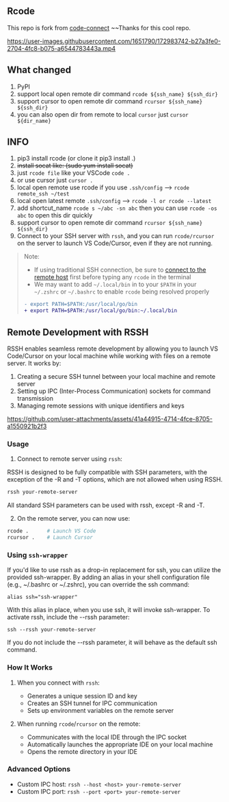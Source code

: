 ## Rcode

This repo is fork from [code-connect](https://github.com/chvolkmann/code-connect)
~~Thanks for this cool repo.

https://user-images.githubusercontent.com/1651790/172983742-b27a3fe0-2704-4fc8-b075-a6544783443a.mp4


## What changed

1. PyPI
2. support local open remote dir command `rcode ${ssh_name} ${ssh_dir}`
3. support cursor to open remote dir command `rcursor ${ssh_name} ${ssh_dir}`
4. you can also open dir from remote to local `cursor` just `cursor ${dir_name}`

## INFO

1. pip3 install rcode (or clone it pip3 install .)
2. ~~install socat like: (sudo yum install socat)~~
3. just `rcode file` like your VSCode `code .`
4. or use cursor just `cursor .`
5. local open remote use rcode if you use `.ssh/config` --> `rcode remote_ssh ~/test`
6. local open latest remote `.ssh/config` --> `rcode -l or rcode --latest`
7. add shortcut_name `rcode s ~/abc -sn abc` then you can use `rcode -os abc` to open this dir quickly
8. support cursor to open remote dir command `rcursor ${ssh_name} ${ssh_dir}`
9. Connect to your SSH server with `rssh`, and you can run `rcode/rcursor` on the server to launch VS Code/Cursor, even if they are not running.

> Note:
> - If using traditional SSH connection, be sure to [connect to the remote host](https://code.visualstudio.com/docs/remote/ssh#_connect-to-a-remote-host) first before typing any `rcode` in the terminal
> - We may want to add `~/.local/bin` in to your `$PATH` in your `~/.zshrc` or `~/.bashrc` to enable `rcode` being resolved properly
> ```diff
> - export PATH=$PATH:/usr/local/go/bin
> + export PATH=$PATH:/usr/local/go/bin:~/.local/bin
> ```

## Remote Development with RSSH

RSSH enables seamless remote development by allowing you to launch VS Code/Cursor on your local machine while working with files on a remote server. It works by:

1. Creating a secure SSH tunnel between your local machine and remote server
2. Setting up IPC (Inter-Process Communication) sockets for command transmission
3. Managing remote sessions with unique identifiers and keys

https://github.com/user-attachments/assets/41a44915-4714-4fce-8705-a1550921b2f3

### Usage

1. Connect to remote server using `rssh`:

RSSH is designed to be fully compatible with SSH parameters, with the exception of the -R and -T options, which are not allowed when using RSSH.

```bash
rssh your-remote-server
```

All standard SSH parameters can be used with rssh, except -R and -T.

2. On the remote server, you can now use:
```bash
rcode .      # Launch VS Code
rcursor .    # Launch Cursor
```

### Using `ssh-wrapper`

If you'd like to use rssh as a drop-in replacement for ssh, you can utilize the provided ssh-wrapper. By adding an alias in your shell configuration file (e.g., ~/.bashrc or ~/.zshrc), you can override the ssh command:

```shell
alias ssh="ssh-wrapper"
```

With this alias in place, when you use ssh, it will invoke ssh-wrapper. To activate rssh, include the --rssh parameter:

```shell
ssh --rssh your-remote-server
```

If you do not include the --rssh parameter, it will behave as the default ssh command.

### How It Works

1. When you connect with `rssh`:
   - Generates a unique session ID and key
   - Creates an SSH tunnel for IPC communication
   - Sets up environment variables on the remote server

2. When running `rcode`/`rcursor` on the remote:
   - Communicates with the local IDE through the IPC socket
   - Automatically launches the appropriate IDE on your local machine
   - Opens the remote directory in your IDE

### Advanced Options

- Custom IPC host: `rssh --host <host> your-remote-server`
- Custom IPC port: `rssh --port <port> your-remote-server`

